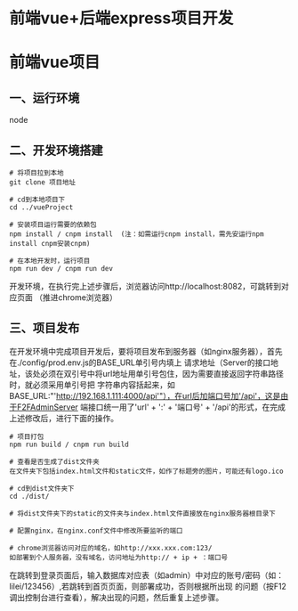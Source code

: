 # 前端vue+后端express项目开发

# 前端vue项目

## 一、运行环境
node

## 二、开发环境搭建
```
# 将项目拉到本地
git clone 项目地址

# cd到本地项目下
cd ../vueProject

# 安装项目运行需要的依赖包
npm install / cnpm install  (注：如需运行cnpm install，需先安运行npm install cnpm安装cnpm)

# 在本地开发时，运行项目
npm run dev / cnpm run dev

```
开发环境，在执行完上述步骤后，浏览器访问http://localhost:8082，可跳转到对应页面 （推进chrome浏览器）

## 三、项目发布
在开发环境中完成项目开发后，要将项目发布到服务器（如nginx服务器），首先在./config/prod.env.js的BASE_URL单引号内填上
请求地址（Server的接口地址，该处必须在双引号中将url地址用单引号包住，因为需要直接返回字符串路径时，就必须采用单引号把
字符串内容括起来，如BASE_URL:"'http://192.168.1.111:4000/api'"），在url后加端口号加'/api'，这是由于F2FAdminServer
端接口统一用了'url' + ':' + '端口号' + '/api'的形式，在完成上述修改后，进行下面的操作。

```
# 项目打包
npm run build / cnpm run build

# 查看是否生成了dist文件夹
在文件夹下包括index.html文件和static文件，如作了标题旁的图片，可能还有logo.ico

# cd到dist文件夹下
cd ./dist/

# 将dist文件夹下的static的文件夹与index.html文件直接放在nginx服务器根目录下

# 配置nginx，在nginx.conf文件中修改所要监听的端口

# chrome浏览器访问对应的域名，如http://xxx.xxx.com:123/
如部署到个人服务器，没有域名，访问地址为http:// + ip + ：端口号

```
在跳转到登录页面后，输入数据库对应表（如admin）中对应的账号/密码（如：lilei/123456）,若跳转到首页页面，则部署成功，否则根据所出现
的问题（按F12调出控制台进行查看），解决出现的问题，然后重复上述步骤。


